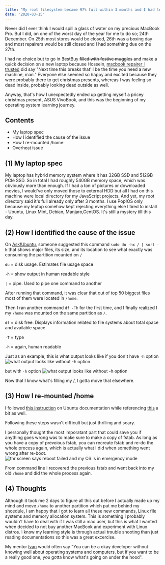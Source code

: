```yaml
---
title: "My root filesystem became 97% full within 3 months and I had to migrate my /home to separate partition"
date: "2020-03-15"
---
```

 Never did I ever think I would spill a glass of water on my precious MacBook Pro. But I did, on one of the worst day of the year for me to do so; 24th December. On 25th most stores would be closed, 26th was a boxing day and most repairers would be still closed and I had something due on the 27th.

 I had no choice but to go in BestBuy <del>filled with festive muggles</del> and make a quick decision on a new laptop because Hossein, [macbook repairer I trusted](http://macplace.ca/) did say "Next time this breaks that'll be the time you need a new machine, man." Everyone else seemed so happy and excited because they were probably there to get christmas presents, whereas I was feeling so dead inside, probably looking dead outside as well.

 Anyway, that's how I unexpectedly ended up getting myself a pricey christmas present, ASUS VivoBook, and this was the beginning of my operating system learning journey.

## Contents
- My laptop spec
- How I identified the cause of the issue
- How I re-mounted /home
- Overheat issue

## (1) My laptop spec
My laptop has hybrid memory system where it has 32GB SSD and 512GB PCIe SSD. So in total I had roughly 540GB memory space, which was obviously more than enough. If I had a ton of pictures or downloaded movies, I would've only moved those to external HDD but all I had on this machine were local directory for my JavaScript projects. And yet, my root directory said it's full already only after 3 months. I use Pop!OS only because my leptop somehow kept rejecting everything else I tired to install - Ubuntu, Linux Mint, Debian, Manjaro,CentOS. It's still a mystery till this day.

## (2) How I identified the cause of the issue
On [Ask!Ubuntu](https://askubuntu.com/questions/767267/deleting-core-dump-folders-files-in-root-partition-for-space), someone suggested this command ```sudo du -hx / | sort -h``` that shows major files, its size, and its location to see what exactly was consuming the partition mounted on ```/```

```du``` = disk usage. Estimates file usage space

```-h``` = show output in human readable style

```|``` = pipe. Used to pipe one command to another

After running that command, it was clear that out of top 50 biggest files most of them were located in ```/home```.

Then I ran another command ```df -Th``` for the first time, and I finally realized I my ```/home``` was mounted on the same partition as ```/```.

```df``` = disk free. Displays information related to file systems about total space and available space.

```-T``` = type

```-h``` = again, human readable

Just as an example, this is what output looks like if you don't have ```-h``` option
![what output looks like without -h option](./images/without-hoption.png)

but with ```-h``` option
![what output looks like without -h option](./images/with-hoption.png)

Now that I know what's filling my /, I gotta move that elsewhere.

## (3) How I re-mounted /home
I followed [this instruction](https://help.ubuntu.com/community/Partitioning/Home/Moving) on Ubuntu documentation while referencing [this](https://www.psychocats.net/ubuntu/separatehome#troubleshooting) a bit as well.

Following these steps wasn't difficult but just thrilling and scary.

I personally thought the most imporatant part that could save you if anything goes wrong was to make sure to make a copy of fstab. As long as you have a copy of prevoious fstab, you can recreate fstab and re-do the whole process again, which is actually what I did when something went wrong after re-boot.
![thr screen says reboot failed and my OS is in emergency mode](./images/emergency-mode.png)

From command line I recovered the previous fstab and went back into my old ```/home``` and did the whole process again.

## (4) Thoughts
Although it took me 2 days to figure all this out before I actually made up my mind and move ```/home``` to another partition which put me behind my shcedule, I am happy that I got to learn all these new commands, Linux file systems and memory allocation system. This is something I probably wouldn't have to deal with if I was still a mac user, but this is what I wanted when decided to not buy another MacBook and experiment with Linux distros. I know my learning style is through actual trouble shooting than just reading documentations so this was a great excercise. 

My mentor [Ivan](https://www.linkedin.com/in/ivan-malone-52191011b/) would often say "You can be a okay developer without knowing well about operating systems and computers, but if you want to be a really good one, you gotta know what's going on under the hood". 
